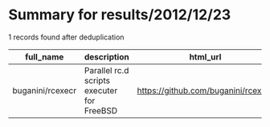 
# Summary for results/2012/12/23
    
1 records found after deduplication

| full_name | description | html_url | matched_list | matched_count | pushed_at | size | stargazers_count | language | forks_count |
|------------------|--------------------------------------------|-------------------------------------|----------------|-----------------|---------------------------|--------|--------------------|------------|---------------|
| buganini/rcexecr | Parallel rc.d scripts executer for FreeBSD | https://github.com/buganini/rcexecr | ['rce'] | 1 | 2012-12-23 14:10:21+00:00 | 179 | 4 | C | 0 |
